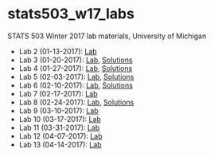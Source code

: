 # stats503_w17_labs
STATS 503 Winter 2017 lab materials, University of Michigan

* Lab 2 (01-13-2017): [Lab](https://rawgit.com/rogerfan/stats503_w17_labs/master/Lab2.html)
* Lab 3 (01-20-2017): [Lab](https://rawgit.com/rogerfan/stats503_w17_labs/master/Lab3_pca.html), [Solutions](https://rawgit.com/rogerfan/stats503_w17_labs/master/Lab3_pca_sol.html)
* Lab 4 (01-27-2017): [Lab](https://cdn.rawgit.com/rogerfan/stats503_w17_labs/c1e0ef6e/Lab4.html), [Solutions](https://cdn.rawgit.com/rogerfan/stats503_w17_labs/bc679d58/Lab4_fa_mds_sols.html)
* Lab 5 (02-03-2017): [Lab](https://cdn.rawgit.com/rogerfan/stats503_w17_labs/12088477/Lab5_ggplot.html), [Solutions](https://cdn.rawgit.com/rogerfan/stats503_w17_labs/12088477/Lab5_ggplot_sol.html)
* Lab 6 (02-10-2017): [Lab](https://cdn.rawgit.com/rogerfan/stats503_w17_labs/12088477/Lab_6_-_classification.html), [Solutions](https://cdn.rawgit.com/rogerfan/stats503_w17_labs/739896f9/Lab6_classification_sols.html)
* Lab 7 (02-17-2017): [Lab](https://cdn.rawgit.com/rogerfan/stats503_w17_labs/110c8fcc/Lab7_logistic.html)
* Lab 8 (02-24-2017): [Lab](https://cdn.rawgit.com/rogerfan/stats503_w17_labs/dad82d5f/Lab8-knnsvm.html), [Solutions](https://cdn.rawgit.com/rogerfan/stats503_w17_labs/dcfe782d/Lab8-knnsvmsol.html)
* Lab 9 (03-10-2017): [Lab](https://rawgit.com/rogerfan/stats503_w17_labs/master/Lab9_neuralnet.html)
* Lab 10 (03-17-2017): [Lab](https://rawgit.com/rogerfan/stats503_w17_labs/master/Lab10-trees-bag-boost.html)
* Lab 11 (03-31-2017): [Lab](https://rawgit.com/rogerfan/stats503_w17_labs/master/Lab11_cluster.html)
* Lab 12 (04-07-2017): [Lab](https://rawgit.com/rogerfan/stats503_w17_labs/master/Lab12-gmm.html)
* Lab 13 (04-14-2017): [Lab](https://rawgit.com/rogerfan/stats503_w17_labs/master/Lab13_text.html)
